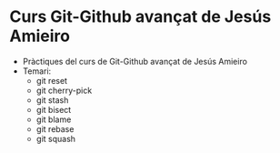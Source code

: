 # Curs Git-Github avançat de Jesús Amieiro
- Pràctiques del curs de Git-Github avançat de Jesús Amieiro
- Temari:
  - git reset
  - git cherry-pick
  - git stash
  - git bisect
  - git blame
  - git rebase
  - git squash
